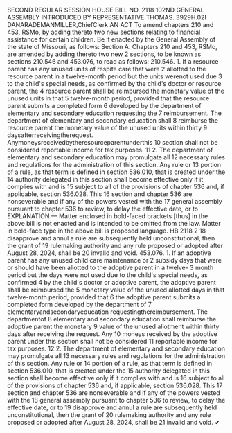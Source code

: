 SECOND REGULAR SESSION
HOUSE BILL NO. 2118
102ND GENERAL ASSEMBLY
INTRODUCED BY REPRESENTATIVE THOMAS.
3929H.02I DANARADEMANMILLER,ChiefClerk
AN ACT
To amend chapters 210 and 453, RSMo, by adding thereto two new sections relating to
financial assistance for certain children.
Be it enacted by the General Assembly of the state of Missouri, as follows:
Section A. Chapters 210 and 453, RSMo, are amended by adding thereto two new
2 sections, to be known as sections 210.546 and 453.076, to read as follows:
210.546. 1. If a resource parent has any unused units of respite care that were
2 allotted to the resource parent in a twelve-month period but the units werenot used due
3 to the child's special needs, as confirmed by the child's doctor or resource parent, the
4 resource parent shall be reimbursed the monetary value of the unused units in that
5 twelve-month period, provided that the resource parent submits a completed form
6 developed by the department of elementary and secondary education requesting the
7 reimbursement. The department of elementary and secondary education shall
8 reimburse the resource parent the monetary value of the unused units within thirty
9 daysafterreceivingtherequest. Anymoneysreceivedbytheresourceparentunderthis
10 section shall not be considered reportable income for tax purposes.
11 2. The department of elementary and secondary education may promulgate all
12 necessary rules and regulations for the administration of this section. Any rule or
13 portion of a rule, as that term is defined in section 536.010, that is created under the
14 authority delegated in this section shall become effective only if it complies with and is
15 subject to all of the provisions of chapter 536 and, if applicable, section 536.028. This
16 section and chapter 536 are nonseverable and if any of the powers vested with the
17 general assembly pursuant to chapter 536 to review, to delay the effective date, or to
EXPLANATION — Matter enclosed in bold-faced brackets [thus] in the above bill is not enacted and is
intended to be omitted from the law. Matter in bold-face type in the above bill is proposed language.
HB 2118 2
18 disapprove and annul a rule are subsequently held unconstitutional, then the grant of
19 rulemaking authority and any rule proposed or adopted after August 28, 2024, shall be
20 invalid and void.
453.076. 1. If an adoptive parent has any unused child care maintenance or
2 subsidy days that were or should have been allotted to the adoptive parent in a twelve-
3 month period but the days were not used due to the child's special needs, as confirmed
4 by the child's doctor or adoptive parent, the adoptive parent shall be reimbursed the
5 monetary value of the unused allotted days in that twelve-month period, provided that
6 the adoptive parent submits a completed form developed by the department of
7 elementaryandsecondaryeducation requestingthereimbursement. The departmentof
8 elementary and secondary education shall reimburse the adoptive parent the monetary
9 value of the unused allotment within thirty days after receiving the request. Any
10 moneys received by the adoptive parent under this section shall not be considered
11 reportable income for tax purposes.
12 2. The department of elementary and secondary education may promulgate all
13 necessary rules and regulations for the administration of this section. Any rule or
14 portion of a rule, as that term is defined in section 536.010, that is created under the
15 authority delegated in this section shall become effective only if it complies with and is
16 subject to all of the provisions of chapter 536 and, if applicable, section 536.028. This
17 section and chapter 536 are nonseverable and if any of the powers vested with the
18 general assembly pursuant to chapter 536 to review, to delay the effective date, or to
19 disapprove and annul a rule are subsequently held unconstitutional, then the grant of
20 rulemaking authority and any rule proposed or adopted after August 28, 2024, shall be
21 invalid and void.
✔